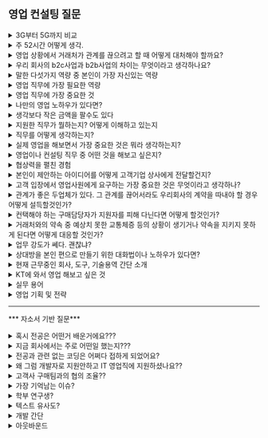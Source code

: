 <t1> 영업 컨설팅 질문 </t1>
-----------------------------------------------------------
<details markdown = "1">
<summary>3G부터 5G까지 비교</summary>
3G는 문자와 음성 서비스를 넘어, 동영상이나 화상 통화 등 멀티미디어 데이터 전송을 가능하게 한 첫번째 기술입니다.<br>
다음 4G는 이전 세대보다 훨씬 빠른 데이터 전송을 제공. 정지 상태 1Gbps, 이동 중에는 100Mbps 이상 속도로, 다양한 네트워크 망 연결 가능<br>
5G는 기존 4G LTE 보다 훨씬 빠른 데이터 전송속도, 넓은 대역폭, 그리고 낮은 지연시간을 특징으로 합니다.<br>
이를 통해 고화질 비디오 스트리밍, 증강현실이나 가상현실 같은 멀티미디어 콘텐츠를 실시간으로 즐기는데 이점을 제공하는 기술입니다.<br>
</details>

<details markdown = "1">
<summary>주 52시간 어떻게 생각.</summary>
네, 주 52시간 근무제의 취지는 분명히 긍정적인 방향으로 설정되었다고 생각합니다. 그러나 업계 현장에서는 근무제와 다르게 52시간을 초과하여 근무하는 경우가 적지 않았습니다. 이는 업무의 특성상 긴급한 요구사항이나 프로젝트의 마감 기한 등으로 인해 불가피한 경우가 많았기 때문입니다. <br>
<br>
따라서 이 제도가 현장의 현실과 더 밀접하게 연동될 수 있도록 데이터를 기반으로 한 지속적인 모니터링과 보완이 필요하다고 생각합니다. 예를 들어, 유연근로제와 같은 대체 방안을 통해 업무 피크 시즌에는 탄력적으로 근무할 수 있도록 하고, 비수기에는 충분한 휴식을 보장받을 수 있는 시스템을 마련하는 것이 중요하다고 봅니다
</details>

<details markdown = "1">
<summary>영업 상황에서 거래처가 관계를 끊으려고 할 때 어떻게 대처해야 할까요?</summary>
만약 거래처가 관계를 끊으려고 한다면, 먼저 침착하게 거래처의 결정에 대한 이유를 파악하려고 노력할 것입니다. 거래처와의 솔직한 대화를 통해 문제의 근본 원인을 이해하고, 그들의 불만사항이나 요구사항을 정확히 파악하겠습니다. 그 후, 거래처의 필요와 우려를 해결할 수 있는 구체적이고 실질적인 해결책을 제시하며, 우리 제품이나 서비스가 장기적으로 그들에게 어떤 가치를 제공할 수 있는지를 강조하겠습니다.
나아가 유연한 조정을 통해 거래 조건을 재협상하는 등 적극적으로 문제를 해결하기 위해 노력할 것입니다. 이를통해 거래처와의 신뢰를 회복하고, 장기적인 관계 유지에 초점을 맞추겠습니다.
</details>

<details markdown = "1">
<summary>우리 회사의 b2c사업과 b2b사업의 차이는 무엇이라고 생각하나요? </summary>
KT의 B2C 사업은 개인 고객 또는 가정을 대상으로 하는 서비스를 제공합니다. 이는 모바일 네트워크, 인터넷 서비스, IPTV 등 일상생활에서 사용되는 통신 서비스를 포함하며, 전 국민과 가정이 이용할 수 있는 매우 보편적인 서비스입니다. B2C 시장은 국내에 한정되어 있으며, 소비자의 성별, 연령, 소득, 거주 지역 등에 따라 다양한 마케팅 전략을 구사합니다. 또한, 통신 서비스가 필수재로 여겨지기 때문에 경기 변동에 크게 영향을 받지 않고 비교적 안정된 수요를 가지고 있습니다.
<br>
반면, KT의 B2B 사업은 다른 기업들을 대상으로 합니다. 이는 기업용 인터넷, 기업 전화 서비스, 그리고 디지털 전환을 위한 다양한 솔루션을 포함합니다. B2B 사업은 통기업 고객의 요구에 맞춘 통신 인프라, 보안, 데이터 관리 등 다양한 디지털 솔루션을 제공하기에 고객의 상황과 니즈에 맞는 상품을 선정하고 제안할 수 있는 기술적인 역량이 중요합니다.그리고 기업 고객들의 필요에 맞춘 맞춤형 서비스를 제공하고, 긴 결정 과정과 구매 주기를 가지며, 종종 대규모 계약이 이루어집니다.
</details>

<details markdown = "1">
<summary>말한 다섯가지 역량 중 본인이 가장 자신있는 역량</summary>
저는 조율을 위한 의사소통 능력에 가장 자신있습니다.<br>
고등학교 1학년 1년동안 또래상담가라는 역할을 맡아 여러 친구들과 대화를 진행했던 경험이 있고, 경청을 기반으로 한 소통 방향을 확립했던거 같다~
이후 실무에서 수많은 이해관계가 얽혀 있는 사업들이 많았다. 이때 경청과 공감을 기반으로 각 이해관계자분들과 얘기를 하고, 중간에서 현실적이고 바람직한 방향을 제시함으로서 여러 사업을 수주했었다.<br>
제가 생각하는 KT는 여러 기술,부서,파트너사와 함께 업무를 진행할 상황이 있을걸로 생각합니다.<br>
제 역랑 기반으로 새롭고 가치있는 성과를 만들어 내고자 한다.
<br>
그다음으로는 추진력
</details>

<details markdown = "1">
<summary>영업 직무에 가장 필요한 역량</summary>
제가 생각하는 영업 직무에 가장 필요한 역량은 경청과 공감을 바탕으로 한 의사소통 능력이라고 생각합니다.<br><br>

한 건의 영업 성과를 만들기 위해서는 다양한 이해관계자들, 즉 고객, 사내 여러 부서, 협력사 등과의 조율 과정이 반드시 필요합니다.<br>
이때 각자의 니즈와 애로사항이 다르기 때문에, 단순히 내 입장을 전달하는 것이 아니라, 상대방의 입장을 충분히 경청하고, 서로 간의 조건과 상황을 고려해 현실적인 대안을 함께 고민하는 과정이 중요합니다.<br><br>

실제로 저도 업무 중, 여러 부서에서 업무 부담을 이유로 협조를 주저하던 사업을 조율을 통해 추진했던 경험이 있습니다. 이런 경험을 통해 느낀 건, 소통은 단순한 전달이 아니라, 연결의 역할을 해야 한다는 점이었습니다.<br><br>

</details>

<details markdown = "1">
<summary>영업 직무에 가장 중요한 것</summary>
저는 무엇보다 고객 지향적 태도가 가장 중요하다고 생각합니다.<br>
제품이나 솔루션에 대한 기술적 이해뿐만 아니라, 고객분들의 비즈니스적 목표나 과제를 경청하고 이에 대한 이해를 기반으로, 적합한 솔루션을 제안드리는것이 성과로 이어진다고생각하기 떄문입니다.<br>
<br> 
그리고 한가지 추가로 말씀드리자면 고객사 분들과 거짓 없이 소통하는 것도 중요하다고 생각합니다.<br>
미팅을 하다보면 수주하고 싶다는 욕심 때문에 안되는 기능을 된다 하거나, 확인이 필요한 사항을 내부 협의 없이 진행할 수 있습니다.<br>
하지만 영업사원은 자신이 하는 말에 책임을 져야 하기 때문에 가능한 것과 가능하지 않은 것의 선을 확실하게 알고 영업할 필요가 있습니다.<br>
무조건적으로 예스만 외치다 고객사와의 약속을 못 지킨다면 신뢰도 잃고, 최악의 경우 낙주를 할 수도 있기 떄문입니다.<br>
따라서 너무 무리해서 영업하다 신뢰를 잃는 것보다 거짓 없이 고객사를 대하는 것이 중요한 것 같습니다.<br>
</details>

</details>

<details markdown = "1">
<summary>나만의 영업 노하우가 있다면?</summary>
"저는 영업에서 가장 중요한 건 결국 신뢰라고 생각합니다. 그래서 저만의 노하우는, 고객에게 '이 사람이 진짜 우리 편에서 같이 일하려고 하는구나'라는 믿음을 주기 위해 행동으로 보여주는 겁니다.

예를 들어, 고객분이 보시기에 저는 단순히 계약을 따내기 위해 온 사람이 아니라, '이 문제를 함께 해결하겠다'는 의지가 느껴지도록 노력합니다. 실무 부서나 임원진을 설득해야 할 때도, 고객의 입장을 충분히 공유하면서 '이 기회를 수주하기 위해 제가 이렇게까지 움직이고 있다'는 걸 내부에도 꾸준히 보여주죠.

결국 고객도, 내부도 저의 진정성과 노력을 보고 마음을 열게 되는 것 같고, 이런 신뢰가 수주나 장기적인 관계로 이어지는 데 도움이 됐습니다."
</details>

<details markdown = "1">
<summary>생각보다 작은 금액을 팔수도 있다</summary>
저는 생각보다 작은 수익이 나는 제품이나 규모가 작은 사업을 진행하게 되더라도 큰 사업과 동일하게 업 , 
무진행을 할것입니다 지금은 비록 작은 상품일지라도 이러한 기업과의 조그마한 계약을 꾸준히 지속하다
보면 점점 신뢰도를 쌓으며 더 큰 사업으로 발전할 가능성이 있기 때문입니다.
</details>

<details markdown = "1">
<summary>지원한 직무가 뭘하는지? 어떻게 이해하고 있는지</summary>
고객분들의 AICT 관련 니즈를 파악하고, 맞춤형 솔루션을 기획,제안,실행까지 연결하는 업무로 이해하고 있습니다.<br>
특히 지역 기반의 고객분들에 맞추어 시장 및 타겟 분석을 통해 사업 기회를 발굴하고, 수익성과 실효성을 고려한 프로젝트 설계와 수행까지 담당하는 종합적인 직무로 이해하고 있습니다.
</details>

<details markdown = "1">
<summary>직무를 어떻게 생각하는지?</summary>
저는 B2B 컨설팅 및 세일즈 직무를 KT 동료들뿐만 아니라 파트너 분들이 힘들게 개발한 솔루션의 가치를 시장에 증명하고, 이를 고객에 니즈에 맞게 제안하여 실질적인 성과로 연결하는 역할이라고 생각합니다.

제가 KT에 입사하게 된다면, 저만의 고객친화적이고 시술적인 역량을 바탕으로, 솔루션의 가치를 시장에 증명하고 항상 목표 이상의 성과를 내는 지원자가 되고자 합니다.
</details>

<details markdown = "1">
<summary>실제 영업을 해보면서 가장 중요한 것은 뭐라 생각하는지?</summary>
저는 무엇보다 고객 지향적 태도가 가장 중요하다고 생각합니다.<br>
제품이나 솔루션에 대한 기술적 이해뿐만 아니라, 고객분들의 비즈니스적 목표나 과제를 경청하고 이에 대한 이해를 기반으로, 적합한 솔루션을 제안드리는것이 성과로 이어진다고생각하기 떄문입니다.<br>
<br> 
그리고 한가지 추가로 말씀드리자면 고객사 분들과 거짓 없이 소통하는 것도 중요하다고 생각합니다.<br>
미팅을 하다보면 수주하고 싶다는 욕심 때문에 안되는 기능을 된다 하거나, 확인이 필요한 사항을 내부 협의 없이 진행할 수 있습니다.<br>
하지만 영업사원은 자신이 하는 말에 책임을 져야 하기 때문에 가능한 것과 가능하지 않은 것의 선을 확실하게 알고 영업할 필요가 있습니다.<br>
무조건적으로 예스만 외치다 고객사와의 약속을 못 지킨다면 신뢰도 잃고, 최악의 경우 낙주를 할 수도 있기 떄문입니다.<br>
따라서 너무 무리해서 영업하다 신뢰를 잃는 것보다 거짓 없이 고객사를 대하는 것이 중요한 것 같습니다.<br>  
</details>

<details markdown = "1">
<summary>영업이나 컨설팅 직무 중 어떤 것을 해보고 싶은지?</summary>
저는 지금까지 고객의 RFI 대응부터 제안서 작성, 기술 협의, 최종 계약까지 영업과 컨설팅의 전 과정을 직접 수행해 본 경험이 있어, 두 역할 모두 자신 있습니다.<br><br>

개인적으로는 고객과의 접점을 넓히고 관계를 구축해나가는 영업 쪽에 흥미를 느끼고 있지만,
현재 근무 중인 회사에서는 오히려 제 컨설팅 역량을 더 높게 평가해 주시는 경우가 많았습니다.<br><br>

결론적으로는 영업과 컨설팅 모두 빠르게 적응해 성과를 낼 수 있다고 생각하며,
KT가 배정해주는 방향에 따라 유연하게 임할 준비가 되어 있습니다.
</details>

<details markdown = "1">
<summary>협상력을 펼친 경험</summary>
한 사례를 말씀드리면, 고객사와 SW 유지보수 계약을 논의하던 중<br>
예산 문제로 비용을 30% 이상 낮춰달라는 요청을 받은 적이 있습니다.<br>
<br>
하지만 당시 저희가 제안한 금액은 기술지원 리소스와 내부 인건비를 고려해 최소 마진으로 산출된 상황이었기 때문에
단순히 가격을 낮추긴 어려웠습니다 <br>.
<br>
그래서 저는 유지보수 범위를 핵심 항목 중심으로 조정하고<br> 고객사의 예산 집행 일정에 맞춰 분할 청구 방식을 제안드렸습니다.<br>
(예: 월 단위 할부 형태)
<br>
이 과정에서 내부 재무팀과도 협의하여 조율을 마쳤고, 결과적으로 고객사는 승인 부담을 줄일 수 있었고, 저희도 가격을 유지한 채 계약을 성사시킬 수 있었습니다.
</details>

<details markdown = "1">
<summary>본인이 제안하는 아이디어를 어떻게 고객기업 상사에게 전달할건지? </summary>
1차적으로 실무진분들에게 해당 솔루션이 고객사분께서 당면한 과제와 어떤 연관이 있고 효과를 줄 수 있을지 기술력과 레퍼런스를 정리하여 전달할 것 같습니다.<br>
전달 과정에서, 해당 내용 긍정적으로 검토 부탁드리며, 상사분께도 전달 부탁드린다라고 말씀드리거나 관련 문의사항이 있으시면 저희가 다시 한번 찾아 뵙겠다! 그때는 상사 분께도 한번 인사드리고 싶다라고 말씀드림 <br>
</details>

<details markdown="1"> 
  <summary>고객 입장에서 영업사원에게 요구하는 가장 중요한 것은 무엇이라고 생각하나?</summary>
고객 입장에서 영업사원에게 가장 바라는 점은 신뢰할 수 있는 파트너가 되어주는 것이라고 생각합니다.<br><br>

단순히 제품이나 서비스를 소개하는 사람이라기보다는, 내가 가진 문제를 제대로 이해하고, 해결책을 함께 고민해줄 사람을 원한다고 느꼈습니다.<br><br>

그래서 저는 고객과의 미팅에서는 먼저 충분히 이야기를 듣고,
그 니즈를 바탕으로 기술적·상황적으로 실현 가능한 제안을 드리려 노력해왔습니다.<br><br>

결국 고객이 가장 신뢰하고 다시 찾는 영업사원은
“이 사람은 내 상황을 이해하고 진심으로 도와주려고 한다”는 인상을 주는 사람이라고 생각합니다.
</details>

<details markdown = "1">
<summary>관계가 좋은 두업체가 있다. 그 관계를 끊어서라도 우리회사의 계약을 따내야 할 경우 어떻게 설득할것인가?</summary>
만약 관계가 좋은 두 업체사이에서 저희 회사의 계약을 따내야 한다면, 저는 타 제품에 비해 저희 제품이 고객사의 비즈니스적 목표나 성장에 어떻게 기여할 수 있는지를 명확하게 제시할 것 같습니다.
그리고 저는 고객분들에게 제가 단순히 제품을 판매하는 것 뿐 아니라, 고객분들의 성공을 위해 진정으로 함께하는 파트너임을 행동을 통해 보여드릴것 같습니다.<br>
</details>

<details markdown = "1">
<summary>컨택해야 하는 구매담당자가 지원자를 피해 다닌다면 어떻게 할것인가?</summary>
우선 담당자분께서 바쁘거나 다른 우선순위에 집중 하시는 경우라면, 고객분의 입장을 이해하려고 노력할 것입니다.
만약 저희의 제품이 마음에 들지 않으셔서 저를 피해 다니신다면, 이메일이나 메세지를 통해 저희 제품에 이점과 고객분들의 비즈니스에 어떤 영향을 미칠 수 있는지 보내드려, 마음을 돌리기 위해 노력하겠습니다.
</details>

<details markdown = "1">
<summary>거래처와의 약속 중 예상치 못한 교통체증 등의 상황이 생기거나 약속을 지키지 못하게 된다면 어떻게 대응할 것인가?</summary>
예상치 못한 교통체증과 같은 상황이 발생한다면, 가능한 빨리 거래처에 연락해서 상황을 알리고, 사과의 말을 전하고 예상 도착 시간을 알려드릴거 같습니다.<br>
그리고 이런 상황이 다시는 발생하지 않도록, 약속 시간을 보다 여유롭게 잡거나, 1시간 정도 일찍 도착할것 같습니다.<br>
</details>


<details markdown = "1">
<summary>업무 강도가 쎄다. 괜찮냐?</summary>
고객사분들과 일을 하는 과정에서 야근이나 주말근무도 불가피 할 수 있다고 생각합니다.<br>
이때 제 업무 능력을 성장시킨다는 마음가짐과 저희 동료분들의 노력을 증명한다는 책임감을 바탕으로 성실히 업무에 임하도록 하겠습니다.
</details>

<details markdown = "1">
<summary>상대방을 본인 편으로 만들기 위한 대화법이나 노하우가 있다면? </summary>
저는 상대방의 이야기를 경청하고, 상대방의 의견을 존중하는 것에서 시작된다고 생각합니다.
이때 상대방의 감정과 동기를 이해하고 그에 맞게 공감함으로서, 상대방에게 신뢰감을 줄 수 있고, 제게 마음을 좀더 열 수 있다고 생각합니다.
</details>

<details markdown = "1">
<summary>현재 근무중인 회사, 도구, 기술용역 간단 소개 </summary>
당사는 미션크리티컬 산업에서 SW 검증과 개발을 주로 하고 있는 업체입니다.<br>
여기서 미션크리티컬 이라는 단어를 간단히 설명드리자면, 작은 코드 실수가 인명 피해와 같은 치명적인 결과를 야기할 수 있는 산업을 뜻하고, 저희는 이러한 산업에서 20년 이상 SW 검증과 개발 노하우를 쌓아온 기업입니다.<br>
자동차, 국방, 원자력 산업을 필두로 금융, 로봇, 의료 산업으로의 사업을 키워나가고 있으며, 자동차 도메인에서는 국내 가장 많은 인력과 레퍼런스,기술력을 보유하고 있는 업체입니다.<br>  
저희는 크게 3가지 영역에서 사업을 영위하고 있습니다.<br> 우선 저희는 자체 기술로 개발한 SW 검증도구를 판매하고 있습니다. 그리고 SW 개발과 검증 기술용역 사업 또한 진행하고 있으며, 최근에는 검증 트렌드에 맞게 AI 와 빅데이터 기반 시스템에 대한 검증 기술력을 키워나가고 있습니다.<br>
<br>
요즘 테스팅 시장에서 가장 기본적으로 진행하는 것이 정적 검증과 동적 검증입니다.<br>
정적분석은 코드를 실제로 실행하지 않고 소스코드 자체를 분석해 런타임 에러, 코딩 규칙검사, 품질 메트릭을 검출하는 것
동적 분석은 코드를 실제로 실행시키면서 런타임 환경에서의 오류(메모리릭, 버퍼오버플로우)를 탐지하는 것
단위 테스트는 개별 모듈이 정확히 동작하는지 확인하는 것이고, 통합 테스트는 모듈 간에 결합 시 정상적으로 작동하는지 확인하는 과정
<br>
저희는 정적검증은 A라는 도구로 지원드리고, 동적 검증은 B라는 통해 지원드리고 있습니다.<br>
두 도구 다 국내에서 개발된 도구이지만, SGS TUV나 CWE와 같은 국제적 인증을 받은 도구입니다.<br>
<br>
A를 사용하시면 코드 실행하지 않고도 일부 런타임 에러 검출이 가능ㅇ합니다. 또한 산업군에서 요구되는 다양한 국제 표준을 기반으로, 현재 소스코드가 이를 잘 지키고 있는지 확인하실 수 있습니다. 또한 한국 완성차 업체에서 요구하는 사이버보안 코딩 규칙에 대응하실 수 있고, 코드의 상태 정보인 품질 메트릭 또한 측정하실 수 있습니다.<br>
<br>
B를 사용하시면 문장,분기,함수,함수 호출 커버리지뿐만 아니라 MC/DC 커버리지 까지 측정하실 수 있는 도구입니다.<br>
B를 통해 단위 통합 테스트를 수행하시면, 툴에서 내부적으로 코드를 분석하여 일부 TC를 자동으로 만들어 줍니다. 예를들어 구문 커버리지 50%라는 문구가 나왓을시, 나머지 50%의 코드를 확인하여 어떤 부분이 테스트가 안됐는지 확인하고, 인풋과 아웃풋을 기반으로 TC를 만들어 테스트 커버리지를 채워나가는 도구입니다.<br>
</details>



<details markdown="1"> <summary>KT에 와서 영업 해보고 싶은 것</summary>
제가 KT에 입사하게 된다면, **MPC(매니지드 프라이빗 클라우드)**를 중심으로 한 제안을 적극적으로 해보고 싶습니다.<br><br>

현재 자동차 산업에서는 **SDV(소프트웨어 정의 차량)**와 시뮬레이션 기반 검증이 핵심 트렌드로 자리잡고 있으며,
이에 따라 생성되는 대용량 데이터의 저장, 분석, 보안 관리에 대한 수요가 빠르게 증가하고 있습니다.<br><br>

실제 현업 미팅에서 고객분들로부터<br>
“경영진이 AI나 클라우드에 관심은 많은데, 실제 도입 시 보안과 비용 이슈 때문에 어려움이 있다”는
VoC를 자주 들은 바 있습니다.<br><br>

이러한 고객의 고민에 대응해, 구독형 과금 구조와 하이브리드 클라우드의 유연성, 보안성, 비용 효율성을 함께 설명드림으로써
기술적 이해에 기반한 설득력 있는 제안으로 성과를 내보고 싶습니다.<br>
<br>
+ 물류 자동화에 관심이 있으신 고객분들께 KT 하이오더 + 서빙로봇을 함께 제안드리고자 한다.<br>
</details>

<details markdown="1"> <summary>실무 용어</summary>
: ``RFI->RFP-> RFQ``  보통 대기업이나 공공기관 대상. 복수 벤더 대상 비교 평가 입찰하고. 정량평가 + 정성평가. 가격 외에도 기술력, 제안서 품질, 기업 신뢰도 등 다면적 평가. 계약은 최종 우선협상대상자 선정 후 채결<br>
: `수의 계약`은 입찰없이 발주처와 특정 업체 간 직접 계약을 체결하는 것. 대부분 기존 고객 기반으로 진행. 예를들어 기존 유지보수 계약 연장 및 추가 라이선스 구매.<br> 
- RFI(Request for Information) : 고객분께서 정보 수집 차원에서 회사나 제품에 대한 정보 요청<br>
- RFP(Request for Proprosal) : 고객분께서 제안서를 요청하는 공식 문서<br>
- RFQ(Quotation) : 견적 제출 요청<br>
- Lead : 잠재 고객 <br>
- PoC : 제안 솔루션이 실제 구현 가능한지 사전 테스트<br>
- Pilot : 고객 환경에서 제한적으로 기능 테스트 <br>
- UpSell : 기존 고객에게 상위 서비스 판매<br>
- Cross-Sell : 기존 고객에게 다른 제품/서비스 추가 판매<br>
- ROI(Retrun on investment) : 투자 대비 수익률<br>
- TCO(Total Cost of Onwership) : 총 소유 비용(제품가격 + 유지보수 비용) <br>
- NDA : 비밀유지<br>
- MSA : 마스터 계약서 (여러 건의 계약 반복 진행 시, 공통적인 조건을 한번에 묶어 정해놓는 계약)<br>
- 플로팅 라이선스 : 동시 접속 수 기준 라이선스<br>
- CRM : 고객관계관리 시스템<br>
- 온 프레미스 : 고객 자체 서버에 설치하는 방식<br>
- 프리 세일즈 : 계약전 기술 제안 및 컨설팅<br>
- 노드락 : 고정된 한개의 PC에서만 사용 가능한 라이선스<br>
- LOI : 계약전 당사자간의 합의 관련 내용이 명시된 문서
</details>

<details markdown="1"> <summary>영업 기획 및 전략</summary>
성공적인 영업을 위해서는 와 비즈니스에 따른 큰 틀의 영업 전략을 파악하고 산업에 따른 세부 B2B B2C 
전략을 세울 수 있어야 합니다 잠재 고객의 파악을 통해 영업 전략을 기획 고객과의 신뢰를 형성하여 영
업 전반의 과정을 이끌어 나가는 능력은 영업 직무에 요구되는 기본 핵심 역량이라고 할 수 있습니다. 
B2B · 영업은 일반적으로 더 높은 가격대의 제품 서비스를 다루고 판매 주기가 일반 소비재처럼 짧지 않으므
로 제품을 구매를 통한 기업의 비용 기대 수익을 고려한 합리적인 결정에 의존합니다 따라서 소비자의 정
서적 결정에 의존하는 영업과는 달리 영업은 제품과 서비스에 대한 전문적인 정보를 제공하여 B2C , B2B 
영업 상품이 장기적으로 회사의 수익에 어떤 긍정적인 영향을 미칠 수 있는지를 강조하는 것이 좋습니다. 
</details>

-----------------------------------------------------------

<t2> *** 자소서 기반 질문*** </t2>

<details markdown = "1">
<summary>혹시 전공은 어떤거 배운거에요???</summary>
저는 전공과정에서 주로 위성 영상 데이터 처리와 활용 방법에 대해 배웠습니다.<br>
그 외에 GIS라는 지리 정보시스템에 대해서 배웠었습니다.<br>
-> GIS : 지리 관련된 정보를 데이터화하여 국가 관련 정책 수립 시 기반이 되는 데이터 분석
</details>

<details markdown = "1">
<summary>지금 회사에서는 주로 어떤일 했는지???</summary>
저는 자동차 도메인에서 SW 검증 도구를 판매하고, SW 개발 및 검증 기술용역을 제안하고 수주하는 업무를 수행하고 있습니다.<br>
그리고 고객사 구매팀과 비용 관련하여 협의, VoC 대응, 영업전략을 수립하는 업무도 함께 진행하였습니다.<br>
</details>

<details markdown = "1">
<summary>전공과 관련 없는 코딩은 어쩌다 접하게 되었어요?</summary>
학부 시절 위성정보 프로그래밍 실습이라는 과목에서 언어에 대한 이해도를 높이기 위해 fortran이라는 언어로 성적 관리 프로그램을 만들게 되었습니다.
이때 코딩을 바탕으로 SW를 만든다는 것에 대해 흥미를 가지게 되었고 한번 접해보고 싶어서 도전하게 되었습니다.<br>
</details>

<details markdown = "1">
<summary>왜 그럼 개발자로 지원안하고 IT 영업직에 지원하셨나요??</summary>
처음에는 컴퓨터공학을 배우면서 프로젝트 관리자(PM)를 목표로 준비해왔습니다. 다양한 사람들과 협업하고 조율하며 프로젝트를 이끌어가는 PM의 역할에 매력을 느꼈기 때문입니다.<br>
<br>
그러던 중 PM 직무를 준비하면서 IT 영업 직무에 대해서도 자연스럽게 알게 되었고, 두 직무 모두 유관 부서 및 외부 이해관계자와의 소통이 중요한 공통점이 있다는 것을 알게 되었습니다. 다만, IT 영업은 기술에 대한 이해를 바탕으로 고객과 직접 소통하고, 수주를 통해 매출이라는 명확한 성과를 만들어낸다는 점에서 저에게는 더욱 도전적이고 매력적으로 다가와서 시작하게 되었습니다.<br>
</details>

<details markdown = "1">
<summary>고객사 구매팀과의 협의 조율??</summary>
양 사의 SW 부서에서는 기술적, 가격적으로 협의가 완료되었지만 구매팀에서 내부에서 산출된 인력 단가를 기준으로 너무 비싸다는 답변을 받은 기억이 있다.<br>
이때 당사만이 가지는 장점(국내 외주 업체 중 유일하게 양산 경험)과 해당 비용이 산출된 근거(SW 산업협회의 인력노임단가 가이드, 직접경비 + 재경비 + 기술료를 합쳤을때)를 합리적으로 제시하여 네고를 진행하지 않고 최종적으로 사업을 수주했던 것이 기억에 남음.<br>
</details>

<details markdown = "1">
<summary>가장 기억남는 이슈?</summary>
완성차 업체에서 당사 도구를 유효한 도구 리스트 상에서 제외를 했던 적 있다.<br>
이로 인해 수많은 고객분들이 도구로 검증한 결과물을 전달 했으나 reject<br>
이를 위해 빠르게 담당 실장님과 의논하여 오탐을 어떻게 해결할지 WBS를 완성차 업체에 제공<br>
최종적으로 다시 유효한 도구로 인정받음<br>
</details>

<details markdown = "1">
<summary>학부 연구생?</summary>
한 8개월 함<br>
한 과학원의 과제를 수주해서 진행함. 해상도가 낮아 사용되지 않는 장비의 이산화질소 농도 산출 가능 여부를 판단하고 개선 방안을 도출하는 사업 진행.<br>
이때 관련 논문과 시뮬레이션 데이터를 통해 현재 장비로는 신뢰성있는 농도 산출이 불가능하다는 점을 제시하고, 장비 튜닝을 통해 신뢰 범위 내 농도 산출을 진행 함.<br>
</details>

<details markdown = "1">
<summary>텍스트 유사도?</summary>
제가 짧게 설명하기에 적합한 용어라 생각해서 텍스트 유사도라고 표현<br>
실제로는 영업기회명에 도구 사용목적이나 관련 표준명이 적혀있을때, 이를 도구 명칭으로 개선하는 자동화 코드 작성 <br>
관리 되지 않는 도구 영업기회 65건과 30곳 제안. 고객사별 최근 이슈 도구 사용 이력<br>
</details>

<details markdown = "1">
<summary>개발 간단</summary>
공공 와이파이 프로젝트에서는 jsp와 공공 api를 바탕으로, 사용자께서 현재 위치를 바탕으로 공공 와이파이를 조회하실수 있게 진행한 프로젝트입니다.<br>
이커머스 프로젝트의 경우 회원 가입 및 로그인, 상품 검색 기능, 주문 기능, 판매자 관련 기능 등 다양한 기능들에 대해 직접 경험해보고, 문제 상황을 다루어 본 프로젝트입니다. <br>
공유 오피스 예약 프로젝트의 경우 팀 프로젝트로 진행되었고, 저는 예약 로직, 스프링 배치를 통한 대용량 데이터 처리, SSE라는 기술을 바탕으로 실시간 알림 기능을 구현하였습니다. <br>
</details>

<details markdown = "1">
<summary>아웃바운드</summary>
두곳 Win-Back, 네곳의 신규 도입<br>
니즈가 조금이라도 있을법한 회사 100여곳 조금 넘게 다 리스트업해서, 두곳 윈백 네곳의 신규 도입<br>
이게 어떻게 가능하냐?? 라고 했을때 솔직히 도구 도입은 공공 사업 제안드릴 때 남은 예산으로 이 도구도 추후 쓸수 있겠네 느낌으로 도입. 운이 좋았다. <br>
<br>
가장 기억에 남는거, Win-Back 하는 과정에서 저희 도구만의 강점 굉장히 매력 -> 내부 부서에서 사용할 수 있는 예산이 부족했다. 이때 상급자분께, Win-back의 경우 제안드린것에서 매출로 이어진것이 1%가 안된다. 이 확률을 봤을땐 도구 도입가를 조금 낮춰서라도 진입한후 매년 유지보수 매출을 내는 것이 더 매력적으로 보인다~<br>
<br>
</details>













